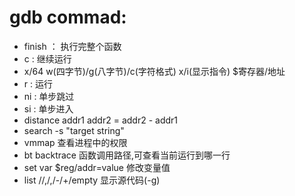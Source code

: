 # gdb commad:
- finish ： 执行完整个函数
- c : 继续运行
- x/64 w(四字节)/g(八字节)/c(字符格式) x/i(显示指令) $寄存器/地址
- r : 运行
- ni : 单步跳过
- si : 单步进入
- distance addr1 addr2  = addr2 - addr1 
- search -s "target string"
- vmmap 查看进程中的权限
- bt backtrace 函数调用路径,可查看当前运行到哪一行
- set var $reg/addr=value  修改变量值
- list <linenum>/<function>/<first>,<last>/,<last>/-/+/empty  显示源代码(-g)

